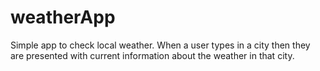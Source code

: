 # weatherApp

Simple app to check local weather.
When a user types in a city 
then they are presented with current information about the weather in that city.
